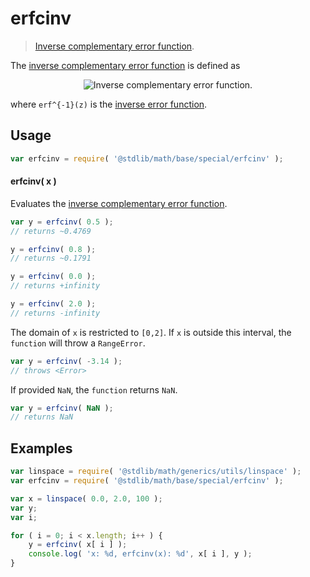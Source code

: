 erfcinv
===
> [Inverse complementary error function][erfcinv].

<!-- <intro> -->
The [inverse complementary error function][erfcinv] is defined as

<!-- <equation class="equation" label="eq:inverse_complementary_error_function" align="center" raw="\operatorname{erfc}^{-1}(1-z) = \operatorname{erf}^{-1}(z)" alt="Inverse complementary error function."> -->
<div class="equation" align="center" data-raw-text="\operatorname{erfc}^{-1}(1-z) = \operatorname{erf}^{-1}(z)" data-equation="eq:inverse_complementary_error_function">
	<img src="" alt="Inverse complementary error function.">
	<br>
</div>
<!-- </equation> -->

where `erf^{-1}(z)` is the [inverse error function][erfinv].
<!-- </intro> -->

<!-- <usage> -->
## Usage

``` javascript
var erfcinv = require( '@stdlib/math/base/special/erfcinv' );
```

#### erfcinv( x )

Evaluates the [inverse complementary error function][erfcinv].

``` javascript
var y = erfcinv( 0.5 );
// returns ~0.4769

y = erfcinv( 0.8 );
// returns ~0.1791

y = erfcinv( 0.0 );
// returns +infinity

y = erfcinv( 2.0 );
// returns -infinity
```

The domain of `x` is restricted to `[0,2]`. If `x` is outside this interval, the `function` will throw a `RangeError`.

``` javascript
var y = erfcinv( -3.14 );
// throws <Error>
```

If provided `NaN`, the `function` returns `NaN`.

``` javascript
var y = erfcinv( NaN );
// returns NaN
```
<!-- </usage> -->

<!-- <examples> -->
## Examples

``` javascript
var linspace = require( '@stdlib/math/generics/utils/linspace' );
var erfcinv = require( '@stdlib/math/base/special/erfcinv' );

var x = linspace( 0.0, 2.0, 100 );
var y;
var i;

for ( i = 0; i < x.length; i++ ) {
	y = erfcinv( x[ i ] );
	console.log( 'x: %d, erfcinv(x): %d', x[ i ], y );
}
```
<!-- </examples> -->

<!-- <links> -->
[erfcinv]: https://en.wikipedia.org/wiki/Error_function#Inverse_functions
<!-- FIXME -->
[erfinv]: https://github.com/math-io/erfinv
<!-- </links> -->
